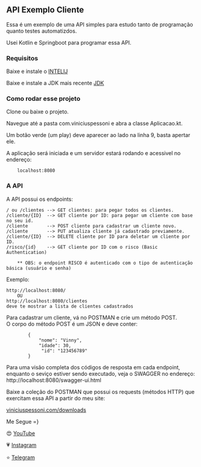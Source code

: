 ## API Exemplo Cliente

Essa é um exemplo de uma API simples para estudo tanto de programação quanto testes automatizdos.

Usei Kotlin e Springboot para programar essa API.

### Requisitos

Baixe e instale o [INTELIJ](https://www.jetbrains.com/idea/)

Baixe e instale a JDK mais recente [JDK](https://www.oracle.com/technetwork/java/javase/downloads/jdk8-downloads-2133151.html)


### Como rodar esse projeto 

Clone ou baixe o projeto.

Navegue até a pasta com.viniciuspessoni e abra a classe Aplicacao.kt.

Um botão verde (um play) deve aparecer ao lado na linha 9, basta apertar ele. 

A aplicação será iniciada e um servidor estará rodando e acessivel no endereço:

        localhost:8080

### A API 

A API possui os endpoints:
 
    / ou /clientes --> GET clientes: para pegar todos os clientes. 
    /cliente/{ID}  --> GET cliente por ID: para pegar um cliente com base no seu id.
    /cliente       --> POST cliente para cadastrar um cliente novo. 
    /cliente       --> PUT atualiza cliente já cadastrado previamente. 
    /cliente/{ID}  --> DELETE cliente por ID para deletar um cliente por ID. 
    /risco/{id}    --> GET cliente por ID com o risco (Basic Authentication)
    
        ** OBS: o endpoint RISCO é autenticado com o tipo de autenticação básica (usuário e senha)
    
Exemplo:

    http://localhost:8080/
        OU
    http://localhost:8080/clientes
    deve te mostrar a lista de clientes cadastrados
    
Para cadastrar um cliente, vá no POSTMAN e crie um método POST.           
O corpo do método POST é um JSON e deve conter:
            
            { 
                "nome": "Vinny",
                "idade": 30, 
                 "id": "123456789" 
            }
            
Para uma visão completa dos códigos de resposta em cada endpoint, enquanto o seviço estiver sendo executado, veja o SWAGGER no endereço: http://localhost:8080/swagger-ui.html    

Baixe a coleção do POSTMAN que possui os requests (métodos HTTP)  que exercitam essa API a partir do meu site:

[viniciuspessoni.com/downloads]( https://www.viniciuspessoni.com/downloads)

Me Segue =}

😍 [YouTube]( https://www.youtube.com/c/pessonizando) 

💗 [Instagram](https://www.instagram.com/pessonizando)

⭐ [Telegram](https://t.me/pessonizando)
